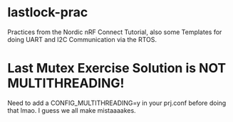 # lastlock-prac
Practices from the Nordic nRF Connect Tutorial, also some Templates for doing UART and I2C Communication via the RTOS.

# Last Mutex Exercise Solution is NOT MULTITHREADING!
Need to add a CONFIG_MULTITHREADING=y in your prj.conf before doing that lmao. I guess we all make mistaaaakes.
